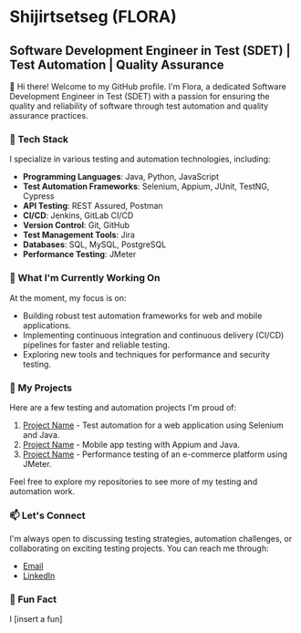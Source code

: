 # Shijirtsetseg (FLORA)
## Software Development Engineer in Test (SDET) | Test Automation | Quality Assurance

👋 Hi there! Welcome to my GitHub profile. I'm Flora, a dedicated Software Development Engineer in Test (SDET) with a passion for ensuring the quality and reliability of software through test automation and quality assurance practices.

### 🔧 Tech Stack
I specialize in various testing and automation technologies, including:

- **Programming Languages**: Java, Python, JavaScript
- **Test Automation Frameworks**: Selenium, Appium, JUnit, TestNG, Cypress
- **API Testing**: REST Assured, Postman
- **CI/CD**: Jenkins, GitLab CI/CD
- **Version Control**: Git, GitHub
- **Test Management Tools**: Jira
- **Databases**: SQL, MySQL, PostgreSQL
- **Performance Testing**: JMeter

### 🌱 What I'm Currently Working On
At the moment, my focus is on:

- Building robust test automation frameworks for web and mobile applications.
- Implementing continuous integration and continuous delivery (CI/CD) pipelines for faster and reliable testing.
- Exploring new tools and techniques for performance and security testing.

### 🚀 My Projects
Here are a few testing and automation projects I'm proud of:

1. [Project Name](link-to-project) - Test automation for a web application using Selenium and Java.
2. [Project Name](link-to-project) - Mobile app testing with Appium and Java.
3. [Project Name](link-to-project) - Performance testing of an e-commerce platform using JMeter.

Feel free to explore my repositories to see more of my testing and automation work.

### 📫 Let's Connect
I'm always open to discussing testing strategies, automation challenges, or collaborating on exciting testing projects. You can reach me through:

- [Email](shjr0421@gmail.com)
- [LinkedIn]([https://www.linkedin.com/in/your-profile](https://www.linkedin.com/in/s-shijirjargal/)https://www.linkedin.com/in/s-shijirjargal/)

### 🌟 Fun Fact
I [insert a fun]


